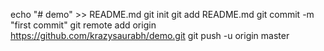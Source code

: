 echo "# demo" >> README.md
git init
git add README.md
git commit -m "first commit"
git remote add origin https://github.com/krazysaurabh/demo.git
git push -u origin master
